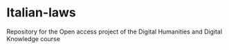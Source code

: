 # Italian-laws
Repository for the Open access project of the Digital Humanities and Digital Knowledge course
